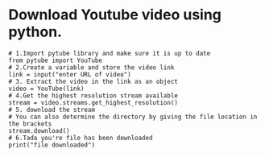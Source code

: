  # Download Youtube video using python.

    # 1.Import pytube library and make sure it is up to date
    from pytube import YouTube
    # 2.Create a variable and store the video link
    link = input("enter URL of video")
    # 3. Extract the video in the link as an object
    video = YouTube(link)
    # 4.Get the highest resolution stream available
    stream = video.streams.get_highest_resolution()
    # 5. download the stream
    # You can also determine the directory by giving the file location in the brackets
    stream.download()
    # 6.Tada you're file has been downloaded
    print("file downloaded")


